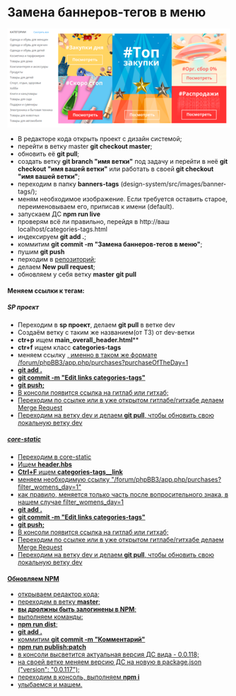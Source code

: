# Замена баннеров-тегов в меню

![alt-текст](https://github.com/63pokupki/design-system/blob/design-system_Ivan/src/images/banner-tags/banner-menu.png)

- В редакторе кода открыть проект с дизайн системой;
- перейти в ветку master **git checkout master**;
- обновить её **git pull**;
- создать ветку **git branch "имя ветки"** под задачу и перейти в неё **git checkout "имя вашей ветки"** или работать в своей **git checkout "имя вашей ветки"**;
- переходим в папку **banners-tags** (design-system/src/images/banner-tags/);
- меням необходимое изображение. Если требуется оставить старое, переименовываем его, приписав к имени (default).
- запускаем ДС **npm run live**
- проверям всё ли правильно, перейдя в http://ваш localhost/categories-tags.html
- индексируем **git add .**;
- коммитим **git commit -m "Замена баннеров-тегов в меню"**;
- пушим **git push**
- перходим в  [репозиторий](https://github.com/63pokupki/design-system/branches);
- делаем **New pull request**;
- обновляем у себя ветку **master** **git pull**

#### Меняем ссылки к тегам:

##### SP проект

- Переходим в **sp проект**, делаем **git pull** в ветке dev
- Создаём ветку с таким же названием(от ТЗ) от dev-ветки
- **ctr+p** ищем **main_overall_header.html****
- **ctr+f** ищем класс **categories-tags**
- меняем ссылку <a href="/forum/phpBB3/app.php/purchases?purchaseOfTheDay=1" class="categories-tags__link">, именно в таком же формате /forum/phpBB3/app.php/purchases?purchaseOfTheDay=1
- **git add .**
- **git commit -m "Edit links categories-tags"**
- **git push;**
- В консоли появится ссылка на гитлаб или гитхаб;
- Переходим по ссылке или в уже открытом гитлабе/гитхабе делаем Merge Request  
- Переходим на ветку dev и делаем **git pull**, чтобы обновить свою локальную ветку dev

##### core-static

- Переходим в core-static
- Ищем **header.hbs**
- **Ctrl+F** ищем **categories-tags__link**
- меняем необходимую ссылку "/forum/phpBB3/app.php/purchases?filter_womens_day=1"
- как правило, меняется только часть после вопросительного знака, в нашем случае filter_womens_day=1
- **git add .**
- **git commit -m "Edit links categories-tags"**
- **git push;**
- В консоли появится ссылка на гитлаб или гитхаб;
- Переходим по ссылке или в уже открытом гитлабе/гитхабе делаем Merge Request  
- Переходим на ветку dev и делаем **git pull**, чтобы обновить свою локальную ветку dev

#### Обновляем NPM

- открываем редактор кода;
- переходим в ветку **master**;
- **вы дролжны быть залогинены в NPM**;
- выполняем команды:
- **npm run dist**;
- **git add .**
- коммитим **git commit -m "Комментарий"**
- **npm run publish:patch**
- в консоли высветится актуальная версия ДС вида - 0.0.118;
- на своей ветке меняем версию ДС на новую в package.json ("version": "0.0.117");
- переходим в консоль, выполняем **npm i**
- улыбаемся и машем.
